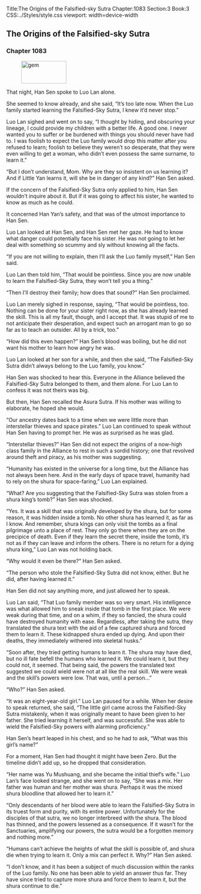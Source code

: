 Title:The Origins of the Falsified-sky Sutra 
Chapter:1083 
Section:3 
Book:3 
CSS:../Styles/style.css 
viewport: width=device-width
  
## The Origins of the Falsified-sky Sutra
### Chapter 1083
  
<figure>
	<img src="../Images/gem.gif" alt="gem" id="gem" width="120" height="60" />
</figure>
  

  
That night, Han Sen spoke to Luo Lan alone.

She seemed to know already, and she said, “It’s too late now. When the Luo family started learning the Falsified-Sky Sutra, I knew it’d never stop.”

Luo Lan sighed and went on to say, “I thought by hiding, and obscuring your lineage, I could provide my children with a better life. A good one. I never wanted you to suffer or be burdened with things you should never have had to. I was foolish to expect the Luo family would drop this matter after you refused to learn; foolish to believe they weren’t so desperate, that they were even willing to get a woman, who didn’t even possess the same surname, to learn it.”

“But I don’t understand, Mom. Why are they so insistent on us learning it? And if Little Yan learns it, will she be in danger of any kind?” Han Sen asked.

If the concern of the Falsified-Sky Sutra only applied to him, Han Sen wouldn’t inquire about it. But if it was going to affect his sister, he wanted to know as much as he could.

It concerned Han Yan’s safety, and that was of the utmost importance to Han Sen.

Luo Lan looked at Han Sen, and Han Sen met her gaze. He had to know what danger could potentially face his sister. He was not going to let her deal with something so scummy and sly without knowing all the facts.

“If you are not willing to explain, then I’ll ask the Luo family myself,” Han Sen said.

Luo Lan then told him, “That would be pointless. Since you are now unable to learn the Falsified-Sky Sutra, they won’t tell you a thing.”

“Then I’ll destroy their family; how does that sound?” Han Sen proclaimed.

Luo Lan merely sighed in response, saying, “That would be pointless, too. Nothing can be done for your sister right now, as she has already learned the skill. This is all my fault, though, and I accept that. It was stupid of me to not anticipate their desperation, and expect such an arrogant man to go so far as to teach an outsider. All by a trick, too.”

“How did this even happen?” Han Sen’s blood was boiling, but he did not want his mother to learn how angry he was.

Luo Lan looked at her son for a while, and then she said, “The Falsified-Sky Sutra didn’t always belong to the Luo family, you know.”

Han Sen was shocked to hear this. Everyone in the Alliance believed the Falsified-Sky Sutra belonged to them, and them alone. For Luo Lan to confess it was not theirs was big.

But then, Han Sen recalled the Asura Sutra. If his mother was willing to elaborate, he hoped she would.

“Our ancestry dates back to a time when we were little more than interstellar thieves and space pirates.” Luo Lan continued to speak without Han Sen having to prompt her. He was as surprised as he was glad.

“Interstellar thieves?” Han Sen did not expect the origins of a now-high class family in the Alliance to rest in such a sordid history; one that revolved around theft and piracy, as his mother was suggesting.

“Humanity has existed in the universe for a long time, but the Alliance has not always been here. And in the early days of space travel, humanity had to rely on the shura for space-faring,” Luo Lan explained.

“What? Are you suggesting that the Falsified-Sky Sutra was stolen from a shura king’s tomb?” Han Sen was shocked.

“Yes. It was a skill that was originally developed by the shura, but for some reason, it was hidden inside a tomb. No other shura has learned it, as far as I know. And remember, shura kings can only visit the tombs as a final pilgrimage unto a place of rest. They only go there when they are on the precipice of death. Even if they learn the secret there, inside the tomb, it’s not as if they can leave and inform the others. There is no return for a dying shura king,” Luo Lan was not holding back.

“Why would it even be there?” Han Sen asked.

“The person who stole the Falsified-Sky Sutra did not know, either. But he did, after having learned it.”

Han Sen did not say anything more, and just allowed her to speak.

Luo Lan said, “That Luo family member was so very smart. His intelligence was what allowed him to sneak inside that tomb in the first place. We were weak during that time, and on a whim, if they so fancied, the shura could have destroyed humanity with ease. Regardless, after taking the sutra, they translated the shura text with the aid of a few captured shura and forced them to learn it. These kidnapped shura ended up dying. And upon their deaths, they immediately withered into skeletal husks.”

“Soon after, they tried getting humans to learn it. The shura may have died, but no ill fate befell the humans who learned it. We could learn it, but they could not, it seemed. That being said, the powers the translated text suggested we could wield were not at all like the real skill. We were weak and the skill’s powers were low. That was, until a person…”

“Who?” Han Sen asked.

“It was an eight-year-old girl.” Luo Lan paused for a while. When her desire to speak returned, she said, “The little girl came across the Falsified-Sky Sutra mistakenly, when it was originally meant to have been given to her father. She tried learning it herself, and was successful. She was able to wield the Falsified-Sky powers with alarming proficiency.”

Han Sen’s heart leaped in his chest, and so he had to ask, “What was this girl’s name?”

For a moment, Han Sen had thought it might have been Zero. But the timeline didn’t add up, so he dropped that consideration.

“Her name was Yu Mushuang, and she became the initial thief’s wife.” Luo Lan’s face looked strange, and she went on to say, “She was a mix. Her father was human and her mother was shura. Perhaps it was the mixed shura bloodline that allowed her to learn it.”

“Only descendants of her blood were able to learn the Falsified-Sky Sutra in its truest form and purity, with its entire power. Unfortunately for the disciples of that sutra, we no longer interbreed with the shura. The blood has thinned, and the powers lessened as a consequence. If it wasn’t for the Sanctuaries, amplifying our powers, the sutra would be a forgotten memory and nothing more.”

“Humans can’t achieve the heights of what the skill is possible of, and shura die when trying to learn it. Only a mix can perfect it. Why?” Han Sen asked.

“I don’t know, and it has been a subject of much discussion within the ranks of the Luo family. No one has been able to yield an answer thus far. They have since tried to capture more shura and force them to learn it, but the shura continue to die.”